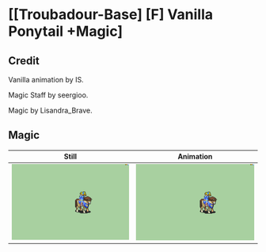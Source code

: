 # [\[Troubadour-Base\] \[F\] Vanilla Ponytail +Magic]

## Credit

Vanilla animation by IS.

Magic Staff by seergioo.

Magic by Lisandra_Brave.

## Magic

| Still | Animation |
| :---: | :-------: |
| ![Magic still](./Magic_000.png) | ![Magic animation](./Magic.gif) |
